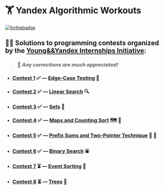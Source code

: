# :weight_lifting: **Yandex Algorithmic Workouts**

[![forthebadge](https://forthebadge.com/images/badges/you-didnt-ask-for-this.svg)](https://forthebadge.com)

## :man_technologist: Solutions to programming contests organized by the [Young&&Yandex Internships Initiative](https://yandex.ru/yaintern/algorithm-training/):

> ### :hugs: _Any corrections are much appreciated!_

- ### [Contest 1](https://contest.yandex.ru/contest/27393/enter/) :white_check_mark: — [Edge-Case Testing](https://github.com/tensorush/Yandex-Algorithmic-Training/tree/master/1.%20Edge-Case%20Testing) :test_tube:

- ### [Contest 2](https://contest.yandex.ru/contest/27472/enter/) :white_check_mark: — [Linear Search](https://github.com/tensorush/Yandex-Algorithmic-Training/tree/master/2.%20Linear%20Search) :mag:

- ### [Contest 3](https://contest.yandex.ru/contest/27663/enter/) :white_check_mark: — [Sets](https://github.com/tensorush/Yandex-Algorithmic-Training/tree/master/3.%20Sets) :basket:

- ### [Contest 4](https://contest.yandex.ru/contest/27665/enter/) :white_check_mark: — [Maps and Counting Sort](https://github.com/tensorush/Yandex-Algorithmic-Training/tree/master/4.%20Maps%20and%20Counting%20Sort) :world_map: :1234:

- ### [Contest 5](https://contest.yandex.ru/contest/27794/enter/) :white_check_mark: — [Prefix Sums and Two-Pointer Technique](https://github.com/tensorush/Yandex-Algorithmic-Training/tree/master/5.%20Prefix%20Sums%20and%20Two-Pointer%20Technique) :roller_coaster: :twisted_rightwards_arrows:

- ### [Contest 6](https://contest.yandex.ru/contest/27844/enter/) :white_check_mark: — [Binary Search](https://github.com/tensorush/Yandex-Algorithmic-Training/tree/master/6.%20Binary%20Search) :fountain:

- ### [Contest 7](https://contest.yandex.ru/contest/27883/enter/) :hourglass_flowing_sand: — [Event Sorting](https://github.com/tensorush/Yandex-Algorithmic-Training/tree/master/7.%20Event%20Sorting) :incoming_envelope:

- ### [Contest 8](https://contest.yandex.ru/contest/28069/enter/) :hourglass_flowing_sand: — [Trees](https://github.com/tensorush/Yandex-Algorithmic-Training/tree/master/8.%20Trees) :deciduous_tree:
